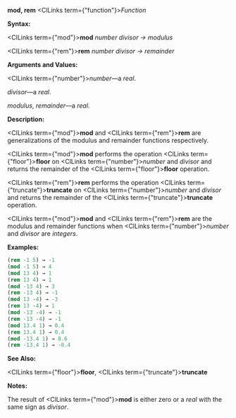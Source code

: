 **mod, rem** <ClLinks  term={"function"}><i>Function</i></ClLinks> 



**Syntax:** 



<ClLinks  term={"mod"}><b>mod</b></ClLinks> *number divisor → modulus* 



<ClLinks  term={"rem"}><b>rem</b></ClLinks> *number divisor → remainder* 



**Arguments and Values:** 



<ClLinks  term={"number"}><i>number</i></ClLinks>—a *real*. 



*divisor*—a *real*. 



*modulus*, *remainder*—a *real*. 



**Description:** 



<ClLinks  term={"mod"}><b>mod</b></ClLinks> and <ClLinks  term={"rem"}><b>rem</b></ClLinks> are generalizations of the modulus and remainder functions respectively. 



<ClLinks  term={"mod"}><b>mod</b></ClLinks> performs the operation <ClLinks  term={"floor"}><b>floor</b></ClLinks> on <ClLinks  term={"number"}><i>number</i></ClLinks> and *divisor* and returns the remainder of the <ClLinks  term={"floor"}><b>floor</b></ClLinks> operation. 



<ClLinks  term={"rem"}><b>rem</b></ClLinks> performs the operation <ClLinks  term={"truncate"}><b>truncate</b></ClLinks> on <ClLinks  term={"number"}><i>number</i></ClLinks> and *divisor* and returns the remainder of the <ClLinks  term={"truncate"}><b>truncate</b></ClLinks> operation. 



<ClLinks  term={"mod"}><b>mod</b></ClLinks> and <ClLinks  term={"rem"}><b>rem</b></ClLinks> are the modulus and remainder functions when <ClLinks  term={"number"}><i>number</i></ClLinks> and *divisor* are *integers*. 

**Examples:**
```lisp
(rem -1 5) → -1 
(mod -1 5) → 4 
(mod 13 4) → 1 
(rem 13 4) → 1 
(mod -13 4) → 3 
(rem -13 4) → -1 
(mod 13 -4) → -3 
(rem 13 -4) → 1 
(mod -13 -4) → -1 
(rem -13 -4) → -1 
(mod 13.4 1) → 0.4 
(rem 13.4 1) → 0.4 
(mod -13.4 1) → 0.6 
(rem -13.4 1) → -0.4 


```
**See Also:** 



<ClLinks  term={"floor"}><b>floor</b></ClLinks>, <ClLinks  term={"truncate"}><b>truncate</b></ClLinks> 



**Notes:** 



The result of <ClLinks  term={"mod"}><b>mod</b></ClLinks> is either zero or a *real* with the same sign as *divisor*. 



